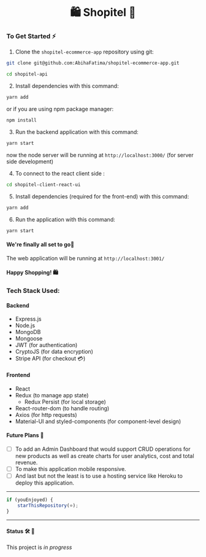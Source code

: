 <h1 align="center">🛍️ Shopitel 🛒 </h1>

### To Get Started ⚡

1. Clone the `shopitel-ecommerce-app` repository using git:

```bash
git clone git@github.com:AbihaFatima/shopitel-ecommerce-app.git

cd shopitel-api
```

2. Install dependencies with this command:

```bash
yarn add
```

or if you are using npm package manager:

```bash
npm install
```

3. Run the backend application with this command:

```bash
yarn start
```

now the node server will be running at `http://localhost:3000/` (for server side development)

4. To connect to the react client side :

```bash
cd shopitel-client-react-ui
```

5. Install dependencies (required for the front-end) with this command:

```bash
yarn add
```

6. Run the application with this command:

```bash
yarn start
```

#### We're finally all set to go🎉

The web application will be running at `http://localhost:3001/`

#### Happy Shopping! 🛍️

### Tech Stack Used:

#### Backend

- Express.js
- Node.js
- MongoDB
- Mongoose
- JWT (for authentication)
- CryptoJS (for data encryption)
- Stripe API (for checkout 💳)

#### Frontend

- React
- Redux (to manage app state)
  - Redux Persist (for local storage)
- React-router-dom (to handle routing)
- Axios (for http requests)
- Material-UI and styled-components (for component-level design)

#### Future Plans 🚀

- [ ] To add an Admin Dashboard that would support CRUD operations for new products as well as create charts for user analytics, cost and total revenue.
- [ ] To make this application mobile responsive.
- [ ] And last but not the least is to use a hosting service like Heroku to deploy this application.

---

```javascript
if (youEnjoyed) {
    starThisRepository(⭐);
}
```
---
#### Status 🛠️ 🚧
This project is _in progress_



